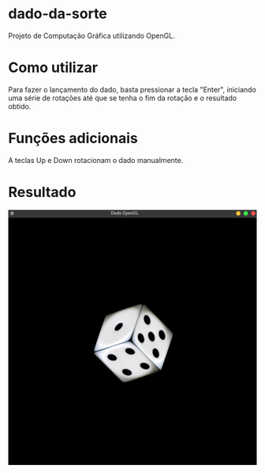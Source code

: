 # dado-da-sorte
Projeto de Computação Gráfica utilizando OpenGL.

# Como utilizar

Para fazer o lançamento do dado, basta pressionar a tecla "Enter", iniciando uma série de rotações até que se tenha o fim da rotação e o resultado obtido.

# Funções adicionais

A teclas Up e Down rotacionam o dado manualmente.

# Resultado

![img](https://raw.githubusercontent.com/WelvisSS/dado-de-vegas/main/src/result/screenshot.png)
